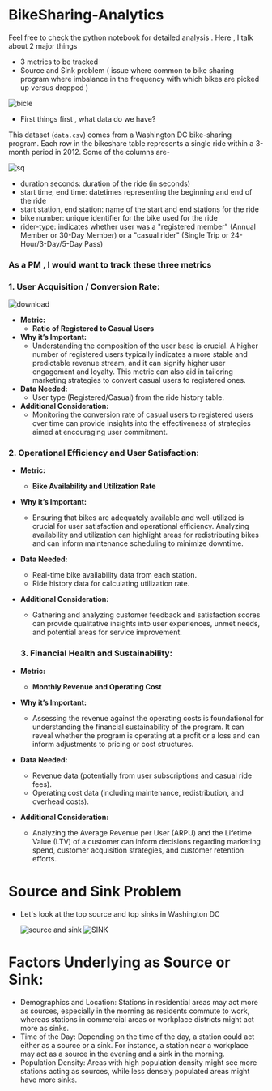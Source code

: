 # BikeSharing-Analytics

Feel free to check the python notebook for detailed analysis . Here , I talk about 2 major things

- 3 metrics to be tracked
-  Source and Sink problem ( issue where common to bike sharing program where imbalance in the frequency with which bikes are picked up versus dropped )


![bicle](https://github.com/tanuj312001/BikeSharing-Analytics/assets/60888384/a2bedf55-ba28-49b6-91da-6433a4741566)

- First things first  , what data do we have?

This dataset (`data.csv`) comes from a Washington DC bike-sharing program. Each row in the bikeshare table represents a single ride within a 3-month period in 2012. Some of the columns are-

![sq](https://github.com/tanuj312001/BikeSharing-Analytics/assets/60888384/f2ba0314-e80d-40fc-aae8-a0c126500317)


- duration seconds: duration of the ride (in seconds)
- start time, end time: datetimes representing the beginning and end of the ride
- start station, end station: name of the start and end stations for the ride
- bike number: unique identifier for the bike used for the ride
- rider-type: indicates whether user was a "registered member" (Annual Member or 30-Day Member) or a "casual rider" (Single Trip or 24-Hour/3-Day/5-Day Pass)

### As a PM , I would want to track these three metrics

### 1. **User Acquisition / Conversion Rate:**

![download](https://github.com/tanuj312001/BikeSharing-Analytics/assets/60888384/acce66ea-edf1-43a4-b32b-6a1003d146d9)


   - **Metric:**
     - **Ratio of Registered to Casual Users**
   - **Why it’s Important:**
     - Understanding the composition of the user base is crucial. A higher number of registered users typically indicates a more stable and predictable revenue stream, and it can signify higher user engagement and loyalty. This metric can also aid in tailoring marketing strategies to convert casual users to registered ones.
   - **Data Needed:**
     - User type (Registered/Casual) from the ride history table.
   - **Additional Consideration:**
     - Monitoring the conversion rate of casual users to registered users over time can provide insights into the effectiveness of strategies aimed at encouraging user commitment.
    

### 2. **Operational Efficiency and User Satisfaction:**
   - **Metric:**
     - **Bike Availability and Utilization Rate**
   - **Why it’s Important:**
     - Ensuring that bikes are adequately available and well-utilized is crucial for user satisfaction and operational efficiency. Analyzing availability and utilization can highlight areas for redistributing bikes and can inform maintenance scheduling to minimize downtime.
   - **Data Needed:**
     - Real-time bike availability data from each station.
     - Ride history data for calculating utilization rate.
   - **Additional Consideration:**
     - Gathering and analyzing customer feedback and satisfaction scores can provide qualitative insights into user experiences, unmet needs, and potential areas for service improvement.
    
     ### 3. **Financial Health and Sustainability:**
   - **Metric:**
     - **Monthly Revenue and Operating Cost**
   - **Why it’s Important:**
     - Assessing the revenue against the operating costs is foundational for understanding the financial sustainability of the program. It can reveal whether the program is operating at a profit or a loss and can inform adjustments to pricing or cost structures.
   - **Data Needed:**
     - Revenue data (potentially from user subscriptions and casual ride fees).
     - Operating cost data (including maintenance, redistribution, and overhead costs).
   - **Additional Consideration:**
     - Analyzing the Average Revenue per User (ARPU) and the Lifetime Value (LTV) of a customer can inform decisions regarding marketing spend, customer acquisition strategies, and customer retention efforts.



# Source and Sink Problem
- Let's look at the top source and top sinks in Washington DC

  ![source and sink](https://github.com/tanuj312001/BikeSharing-Analytics/assets/60888384/9163364f-10cd-44e4-9d93-35ce03013821)
![SINK](https://github.com/tanuj312001/BikeSharing-Analytics/assets/60888384/ea8ec251-0ece-4d77-8a16-299ea62bba15)


 # Factors Underlying as Source or Sink:

- Demographics and Location: Stations in residential areas may act more as sources, especially in the morning as residents commute to work, whereas stations in commercial areas or workplace districts might act more as sinks.
- Time of the Day: Depending on the time of the day, a station could act either as a source or a sink. For instance, a station near a workplace may act as a source in the evening and a sink in the morning.
- Population Density: Areas with high population density might see more stations acting as sources, while less densely populated areas might have more sinks.

